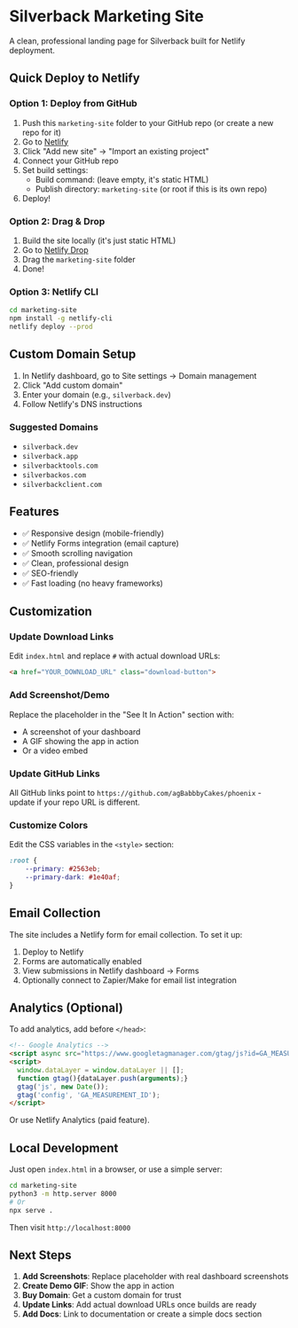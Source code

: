 # Silverback Marketing Site

A clean, professional landing page for Silverback built for Netlify deployment.

## Quick Deploy to Netlify

### Option 1: Deploy from GitHub
1. Push this `marketing-site` folder to your GitHub repo (or create a new repo for it)
2. Go to [Netlify](https://app.netlify.com)
3. Click "Add new site" → "Import an existing project"
4. Connect your GitHub repo
5. Set build settings:
   - Build command: (leave empty, it's static HTML)
   - Publish directory: `marketing-site` (or root if this is its own repo)
6. Deploy!

### Option 2: Drag & Drop
1. Build the site locally (it's just static HTML)
2. Go to [Netlify Drop](https://app.netlify.com/drop)
3. Drag the `marketing-site` folder
4. Done!

### Option 3: Netlify CLI
```bash
cd marketing-site
npm install -g netlify-cli
netlify deploy --prod
```

## Custom Domain Setup

1. In Netlify dashboard, go to Site settings → Domain management
2. Click "Add custom domain"
3. Enter your domain (e.g., `silverback.dev`)
4. Follow Netlify's DNS instructions

### Suggested Domains
- `silverback.dev`
- `silverback.app`
- `silverbacktools.com`
- `silverbackos.com`
- `silverbackclient.com`

## Features

- ✅ Responsive design (mobile-friendly)
- ✅ Netlify Forms integration (email capture)
- ✅ Smooth scrolling navigation
- ✅ Clean, professional design
- ✅ SEO-friendly
- ✅ Fast loading (no heavy frameworks)

## Customization

### Update Download Links
Edit `index.html` and replace `#` with actual download URLs:
```html
<a href="YOUR_DOWNLOAD_URL" class="download-button">
```

### Add Screenshot/Demo
Replace the placeholder in the "See It In Action" section with:
- A screenshot of your dashboard
- A GIF showing the app in action
- Or a video embed

### Update GitHub Links
All GitHub links point to `https://github.com/agBabbbyCakes/phoenix` - update if your repo URL is different.

### Customize Colors
Edit the CSS variables in the `<style>` section:
```css
:root {
    --primary: #2563eb;
    --primary-dark: #1e40af;
}
```

## Email Collection

The site includes a Netlify form for email collection. To set it up:

1. Deploy to Netlify
2. Forms are automatically enabled
3. View submissions in Netlify dashboard → Forms
4. Optionally connect to Zapier/Make for email list integration

## Analytics (Optional)

To add analytics, add before `</head>`:
```html
<!-- Google Analytics -->
<script async src="https://www.googletagmanager.com/gtag/js?id=GA_MEASUREMENT_ID"></script>
<script>
  window.dataLayer = window.dataLayer || [];
  function gtag(){dataLayer.push(arguments);}
  gtag('js', new Date());
  gtag('config', 'GA_MEASUREMENT_ID');
</script>
```

Or use Netlify Analytics (paid feature).

## Local Development

Just open `index.html` in a browser, or use a simple server:

```bash
cd marketing-site
python3 -m http.server 8000
# Or
npx serve .
```

Then visit `http://localhost:8000`

## Next Steps

1. **Add Screenshots**: Replace placeholder with real dashboard screenshots
2. **Create Demo GIF**: Show the app in action
3. **Buy Domain**: Get a custom domain for trust
4. **Update Links**: Add actual download URLs once builds are ready
5. **Add Docs**: Link to documentation or create a simple docs section

